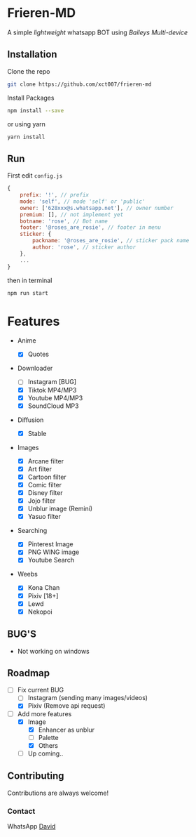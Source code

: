 <!-- @format -->

# Frieren-MD

A simple _lightweight_ whatsapp BOT using _Baileys Multi-device_

## Installation

Clone the repo

```bash
git clone https://github.com/xct007/frieren-md
```

Install Packages

```bash
npm install --save
```

or using yarn

```bash
yarn install
```

## Run

First edit `config.js`

```js
{
	prefix: '!', // prefix
	mode: 'self', // mode 'self' or 'public'
	owner: ['628xxx@s.whatsapp.net'], // owner number
	premium: [], // not implement yet
	botname: 'rose', // Bot name
	footer: '@roses_are_rosie', // footer in menu
	sticker: {
		packname: '@roses_are_rosie', // sticker pack name
		author: 'rose', // sticker author
	},
	...
}
```

then in terminal

```bash
npm run start
```

# Features

- Anime

  - [x] Quotes

- Downloader

  - [ ] Instagram [BUG]
  - [x] Tiktok MP4/MP3
  - [x] Youtube MP4/MP3
  - [x] SoundCloud MP3

- Diffusion

  - [x] Stable

- Images

  - [x] Arcane filter
  - [x] Art filter
  - [x] Cartoon filter
  - [x] Comic filter
  - [x] Disney filter
  - [x] Jojo filter
  - [x] Unblur image (Remini)
  - [x] Yasuo filter

- Searching

  - [x] Pinterest Image
  - [x] PNG WING image
  - [x] Youtube Search

- Weebs
  - [x] Kona Chan
  - [x] Pixiv [18+]
  - [x] Lewd
  - [x] Nekopoi

## BUG'S

- Not working on windows

## Roadmap

- [ ] Fix current BUG
  - [ ] Instagram (sending many images/videos)
  - [x] Pixiv (Remove api request)
- [ ] Add more features
  - [x] Image
    - [x] Enhancer as unblur
    - [ ] Palette
    - [x] Others
  - [ ] Up coming..

## Contributing

Contributions are always welcome!

### Contact

WhatsApp [David](https://wa.me/6282186587597)
